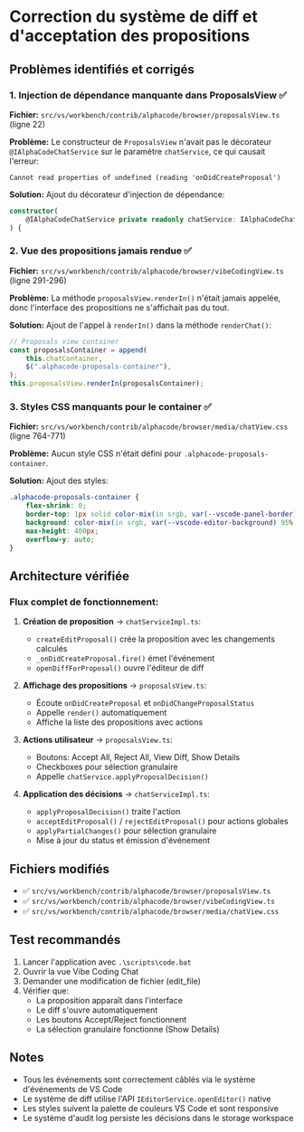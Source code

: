 # Correction du système de diff et d'acceptation des propositions

## Problèmes identifiés et corrigés

### 1. **Injection de dépendance manquante dans ProposalsView** ✅
**Fichier:** `src/vs/workbench/contrib/alphacode/browser/proposalsView.ts` (ligne 22)

**Problème:** Le constructeur de `ProposalsView` n'avait pas le décorateur `@IAlphaCodeChatService` sur le paramètre `chatService`, ce qui causait l'erreur:
```
Cannot read properties of undefined (reading 'onDidCreateProposal')
```

**Solution:** Ajout du décorateur d'injection de dépendance:
```typescript
constructor(
    @IAlphaCodeChatService private readonly chatService: IAlphaCodeChatService
) {
```

### 2. **Vue des propositions jamais rendue** ✅
**Fichier:** `src/vs/workbench/contrib/alphacode/browser/vibeCodingView.ts` (ligne 291-296)

**Problème:** La méthode `proposalsView.renderIn()` n'était jamais appelée, donc l'interface des propositions ne s'affichait pas du tout.

**Solution:** Ajout de l'appel à `renderIn()` dans la méthode `renderChat()`:
```typescript
// Proposals view container
const proposalsContainer = append(
    this.chatContainer,
    $(".alphacode-proposals-container"),
);
this.proposalsView.renderIn(proposalsContainer);
```

### 3. **Styles CSS manquants pour le container** ✅
**Fichier:** `src/vs/workbench/contrib/alphacode/browser/media/chatView.css` (ligne 764-771)

**Problème:** Aucun style CSS n'était défini pour `.alphacode-proposals-container`.

**Solution:** Ajout des styles:
```css
.alphacode-proposals-container {
    flex-shrink: 0;
    border-top: 1px solid color-mix(in srgb, var(--vscode-panel-border) 30%, transparent);
    background: color-mix(in srgb, var(--vscode-editor-background) 95%, transparent);
    max-height: 400px;
    overflow-y: auto;
}
```

## Architecture vérifiée

### Flux complet de fonctionnement:

1. **Création de proposition** → `chatServiceImpl.ts`:
   - `createEditProposal()` crée la proposition avec les changements calculés
   - `_onDidCreateProposal.fire()` émet l'événement
   - `openDiffForProposal()` ouvre l'éditeur de diff

2. **Affichage des propositions** → `proposalsView.ts`:
   - Écoute `onDidCreateProposal` et `onDidChangeProposalStatus`
   - Appelle `render()` automatiquement
   - Affiche la liste des propositions avec actions

3. **Actions utilisateur** → `proposalsView.ts`:
   - Boutons: Accept All, Reject All, View Diff, Show Details
   - Checkboxes pour sélection granulaire
   - Appelle `chatService.applyProposalDecision()`

4. **Application des décisions** → `chatServiceImpl.ts`:
   - `applyProposalDecision()` traite l'action
   - `acceptEditProposal()` / `rejectEditProposal()` pour actions globales
   - `applyPartialChanges()` pour sélection granulaire
   - Mise à jour du status et émission d'événement

## Fichiers modifiés

- ✅ `src/vs/workbench/contrib/alphacode/browser/proposalsView.ts`
- ✅ `src/vs/workbench/contrib/alphacode/browser/vibeCodingView.ts`
- ✅ `src/vs/workbench/contrib/alphacode/browser/media/chatView.css`

## Test recommandés

1. Lancer l'application avec `.\scripts\code.bat`
2. Ouvrir la vue Vibe Coding Chat
3. Demander une modification de fichier (edit_file)
4. Vérifier que:
   - La proposition apparaît dans l'interface
   - Le diff s'ouvre automatiquement
   - Les boutons Accept/Reject fonctionnent
   - La sélection granulaire fonctionne (Show Details)

## Notes

- Tous les événements sont correctement câblés via le système d'événements de VS Code
- Le système de diff utilise l'API `IEditorService.openEditor()` native
- Les styles suivent la palette de couleurs VS Code et sont responsive
- Le système d'audit log persiste les décisions dans le storage workspace
